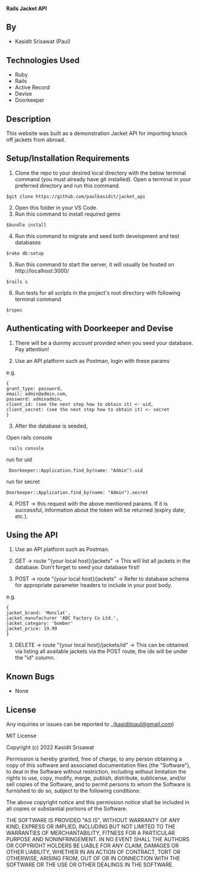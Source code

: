 #### Rails Jacket API
## By

* Kasidit Srisawat (Paul)

## Technologies Used

* Ruby 
* Rails 
* Active Record
* Devise 
* Doorkeeper

## Description

This website was built as a demonstration Jacket API for importing knock off jackets from abroad. 

## Setup/Installation Requirements

1. Clone the repo to your desired local directory with the below terminal command (you must already have git installed). Open a terminal in your preferred directory and run this command. 

```
$git clone https://github.com/paulkasidit/jacket_api
``` 
2. Open this folder in your VS Code. 
3. Run this command to install required gems
``` 
$bundle install
``` 
4. Run this command to migrate and seed both development and test databases 
``` 
$rake db:setup
```
5. Run this command to start the server, it will usually be hosted on http://localhost:3000/
``` 
$rails s 
```
6. Run tests for all scripts in the project's root directory with following terminal command
``` 
$rspec 
``` 

## Authenticating with Doorkeeper and Devise 

1. There will be a dummy account provided when you seed your database. Pay attention! 

2. Use an API platform such as Postman, login with these params 

  e.g.  
  ```  
  { 
  grant_type: password,
  email: admin@admin.com, 
  password: adminadmin, 
  client_id: (see the next step how to obtain it) <- uid,
  client_secret: (see the next step how to obtain it) <- secret
  }
  ``` 
3. After the database is seeded,

 Open rails console

  ``` 
   rails console
  ``` 

 run for uid 

  ``` 
   Doorkeeper::Application.find_by(name: "Admin").uid
  ``` 

 run for secret
   ``` 
   Doorkeeper::Application.find_by(name: "Admin").secret
  ``` 

4. POST -> this request with the above mentioned params. If it is successful, information about the token will be returned (expiry date, etc.). 

## Using the API 

1. Use an API platform such as Postman. 

2. GET -> route "{your local host}/jackets" 
   -> This will list all jackets in the database. Don't forget to seed your database first! 

2. POST -> route "{your local host}/jackets" 
  -> Refer to database schema for appropriate parameter headers to include in your post body. 

  e.g.  
  ```  
  { 
  jacket_brand: 'Monclat',
  jacket_manufacturer 'ABC Factory Co Ltd.', 
  jacket_category: 'bomber' 
  jacket_price: 19.99
  }
  ``` 
  

3. DELETE -> route "{your local host}/jackets/id"
   -> This can be obtained via listing all available jackets via the POST route, the ids will be under the "id" column. 

## Known Bugs

* None

## License

Any inquiries or issues can be reported to _(kasiditpaul@gmail.com)

MIT License

Copyright (c) 2022 Kasidit Srisawat

Permission is hereby granted, free of charge, to any person obtaining a copy
of this software and associated documentation files (the "Software"), to deal
in the Software without restriction, including without limitation the rights
to use, copy, modify, merge, publish, distribute, sublicense, and/or sell
copies of the Software, and to permit persons to whom the Software is
furnished to do so, subject to the following conditions:

The above copyright notice and this permission notice shall be included in all
copies or substantial portions of the Software.

THE SOFTWARE IS PROVIDED "AS IS", WITHOUT WARRANTY OF ANY KIND, EXPRESS OR
IMPLIED, INCLUDING BUT NOT LIMITED TO THE WARRANTIES OF MERCHANTABILITY,
FITNESS FOR A PARTICULAR PURPOSE AND NONINFRINGEMENT. IN NO EVENT SHALL THE
AUTHORS OR COPYRIGHT HOLDERS BE LIABLE FOR ANY CLAIM, DAMAGES OR OTHER
LIABILITY, WHETHER IN AN ACTION OF CONTRACT, TORT OR OTHERWISE, ARISING FROM,
OUT OF OR IN CONNECTION WITH THE SOFTWARE OR THE USE OR OTHER DEALINGS IN THE
SOFTWARE.
